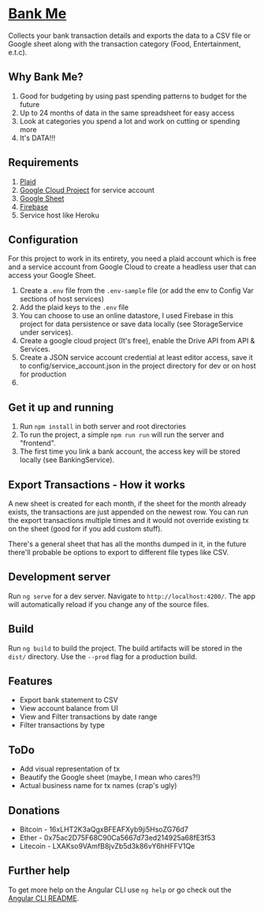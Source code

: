 # [Bank Me](http://bank-me.tobiak.com)

Collects your bank transaction details and exports the data to a CSV file or Google sheet along with the transaction category (Food, Entertainment, e.t.c). 

## Why Bank Me?
1. Good for budgeting by using past spending patterns to budget for the future
2. Up to 24 months of data in the same spreadsheet for easy access
3. Look at categories you spend a lot and work on cutting or spending more
4. It's DATA!!!

## Requirements
1. [Plaid](https://plaid.com)
2. [Google Cloud Project](https://console.cloud.google.com/) for service account
3. [Google Sheet](https://sheets.google.com)
4. [Firebase](https://firebase.com)
5. Service host like Heroku

## Configuration
For this project to work in its entirety, you need a plaid account which is free and a service account from Google Cloud to create a headless user that can access your Google Sheet.

1. Create a `.env` file from the `.env-sample` file (or add the env to Config Var sections of host services)
2. Add the plaid keys to the `.env` file
3. You can choose to use an online datastore, I used Firebase in this project for data persistence or save data locally (see StorageService under services).
4. Create a google cloud project (It's free), enable the Drive API from API & Services.
5. Create a JSON service account credential at least editor access, save it to config/service_account.json in the project directory for dev or on host for production
6. 

## Get it up and running
1. Run `npm install` in both server and root directories
2. To run the project, a simple `npm run run` will run the server and "frontend".
3. The first time you link a bank account, the access key will be stored locally (see BankingService).

## Export Transactions - How it works
A new sheet is created for each month, if the sheet for the month already exists, the transactions are just appended on the newest row. You can run the export transactions multiple times and it would not override existing tx on the sheet (good for if you add custom stuff).

There's a general sheet that has all the months dumped in it, in the future there'll probable be options to export to different file types like CSV.

## Development server
Run `ng serve` for a dev server. Navigate to `http://localhost:4200/`. The app will automatically reload if you change any of the source files.

## Build
Run `ng build` to build the project. The build artifacts will be stored in the `dist/` directory. Use the `--prod` flag for a production build.

## Features
- Export bank statement to CSV
- View account balance from UI
- View and Filter transactions by date range
- Filter transactions by type

## ToDo
- Add visual representation of tx
- Beautify the Google sheet (maybe, I mean who cares?!)
- Actual business name for tx names (crap's ugly)

## Donations
- Bitcoin - 16xLHT2K3aQgxBFEAFXyb9ji5HsoZG76d7
- Ether - 0x75ac2D75F68C90Ca5667d73ed214925a68fE3f53
- Litecoin - LXAKso9VAmfB8jvZb5d3k86vY6hHFFV1Qe

## Further help

To get more help on the Angular CLI use `ng help` or go check out the [Angular CLI README](https://github.com/angular/angular-cli/blob/master/README.md).
